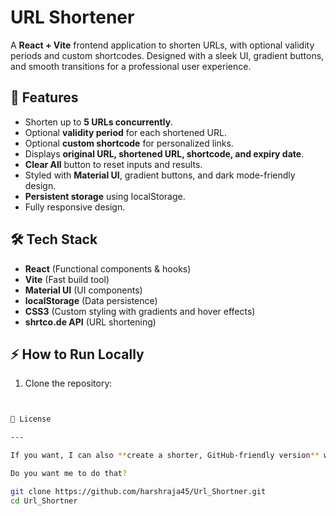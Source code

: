 # URL Shortener

A **React + Vite** frontend application to shorten URLs, with optional validity periods and custom shortcodes. Designed with a sleek UI, gradient buttons, and smooth transitions for a professional user experience.

## 🚀 Features

- Shorten up to **5 URLs concurrently**.
- Optional **validity period** for each shortened URL.
- Optional **custom shortcode** for personalized links.
- Displays **original URL, shortened URL, shortcode, and expiry date**.
- **Clear All** button to reset inputs and results.
- Styled with **Material UI**, gradient buttons, and dark mode-friendly design.
- **Persistent storage** using localStorage.
- Fully responsive design.



## 🛠️ Tech Stack

- **React** (Functional components & hooks)
- **Vite** (Fast build tool)
- **Material UI** (UI components)
- **localStorage** (Data persistence)
- **CSS3** (Custom styling with gradients and hover effects)
- **shrtco.de API** (URL shortening)

## ⚡ How to Run Locally

1. Clone the repository:

```bash


📄 License

---

If you want, I can also **create a shorter, GitHub-friendly version** with **badges, live demo link, and quick instructions** so it looks more professional on your repo page.  

Do you want me to do that?

git clone https://github.com/harshraja45/Url_Shortner.git
cd Url_Shortner
